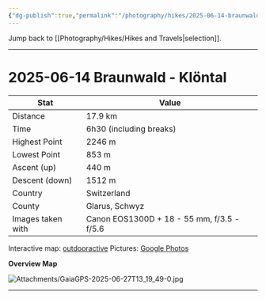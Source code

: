 ```yaml
---
{"dg-publish":true,"permalink":"/photography/hikes/2025-06-14-braunwald-kloental/","hide":"true","updated":"2025-07-13T18:40:33.929+02:00"}
---
```


Jump back to [[Photography/Hikes/Hikes and Travels\|selection]].

---
# 2025-06-14 Braunwald - Klöntal

| Stat              | Value                                      |
| ----------------- | ------------------------------------------ |
| Distance          | 17.9 km                                    |
| Time              | 6h30 (including breaks)                    |
| Highest Point     | 2246 m                                     |
| Lowest Point      | 853 m                                      |
| Ascent (up)       | 440 m                                      |
| Descent (down)    | 1512 m                                     |
| Country           | Switzerland                                |
| County            | Glarus, Schwyz                             |
| Images taken with | Canon EOS1300D + 18 - 55 mm, f/3.5 - f/5.6 |

Interactive map: [outdooractive](https://www.outdooractive.com/en/route/hiking-trail/canton-of-glarus/braunwald-kloental/57076907/#dm=1)
Pictures: [Google Photos](https://photos.app.goo.gl/AzviwtzndqE3h2a39)

**Overview Map**

![Attachments/GaiaGPS-2025-06-27T13_19_49-0.jpg](/img/user/Attachments/GaiaGPS-2025-06-27T13_19_49-0.jpg)

---

